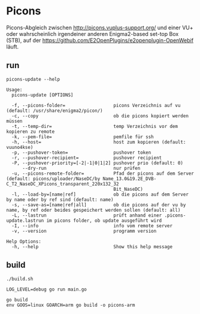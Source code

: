 # Picons

Picons-Abgleich zwischen http://picons.vuplus-support.org/ und einer VU+ oder wahrscheinlich irgendeiner anderen Enigma2-based set-top Box (STB), auf der https://github.com/E2OpenPlugins/e2openplugin-OpenWebif läuft.

## run

```
picons-update --help

Usage:
  picons-update [OPTIONS]

  -f, --picons-folder=                  picons Verzeichnis auf vu (default: /usr/share/enigma2/picon/)
  -c, --copy                            ob die picons kopiert werden müssen
  -t, --temp-dir=                       temp Verzeichnis vor dem kopieren zu remote
  -k, --pem-file=                       pemfile für ssh
  -h, --host=                           host zum kopieren (default: vuuno4kse)
  -p, --pushover-token=                 pushover token
  -r, --pushover-recipient=             pushover recipient
  -P, --pushover-priority=[-2|-1|0|1|2] pushover prio (default: 0)
      --dry-run                         nur prüfen
  -u, --picons-remote-folder=           Pfad der picons auf dem Server (default: picons/uploader/NaseDC/by Name_13.0&19.2E_DVB-C_T2_NaseDC_XPicons_transparent_220x132_32
                                        Bit_NaseDC)
  -l, --load-by=[name|ref]              ob die picons auf dem Server by name oder by ref sind (default: name)
  -s, --save-as=[name|ref|all]          ob die picons auf der vu by name, by ref oder beides gespeichert werden sollen (default: all)
  -L, --lastrun                         prüft anhand einer .picons-update.lastrun im picons folder, ob update ausgeführt wird
  -I, --info                            info vom remote server
  -v, --version                         programm version

Help Options:
  -h, --help                            Show this help message
```

## build

```
./build.sh
```

```
LOG_LEVEL=debug go run main.go
```

```
go build
env GOOS=linux GOARCH=arm go build -o picons-arm
```
